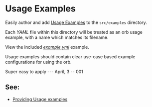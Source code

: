 # Usage Examples

Easily author and add [Usage Examples](https://circleci.com/docs/2.0/orb-author/#providing-usage-examples-of-orbs) to the `src/examples` directory.

Each _YAML_ file within this directory will be treated as an orb usage example, with a name which matches its filename.

View the included _[example.yml](./example.yml)_ example.

Usage examples should contain clear use-case based example configurations for using the orb.

Super easy to apply --- April, 3 -- 001

## See:
 - [Providing Usage examples](https://circleci.com/docs/2.0/orb-author/#providing-usage-examples-of-orbs)